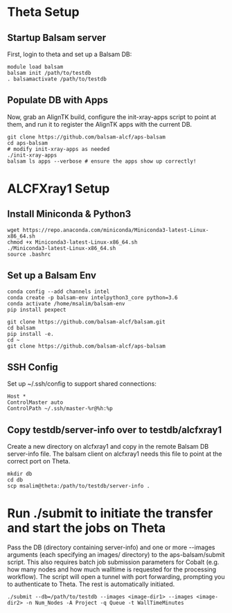 # Theta Setup

## Startup Balsam server
First, login to theta and set up a Balsam DB:
```
module load balsam
balsam init /path/to/testdb
. balsamactivate /path/to/testdb
```

## Populate DB with Apps
Now, grab an AlignTK build, configure the init-xray-apps script to point at them,
and run it to register the AlignTK  apps with the current DB.
```
git clone https://github.com/balsam-alcf/aps-balsam
cd aps-balsam
# modify init-xray-apps as needed
./init-xray-apps
balsam ls apps --verbose # ensure the apps show up correctly!
```


# ALCFXray1 Setup

## Install Miniconda & Python3

```
wget https://repo.anaconda.com/miniconda/Miniconda3-latest-Linux-x86_64.sh
chmod +x Miniconda3-latest-Linux-x86_64.sh
./Miniconda3-latest-Linux-x86_64.sh
source .bashrc
```

## Set up a Balsam Env

```
conda config --add channels intel
conda create -p balsam-env intelpython3_core python=3.6
conda activate /home/msalim/balsam-env
pip install pexpect

git clone https://github.com/balsam-alcf/balsam.git
cd balsam
pip install -e.
cd ~
git clone https://github.com/balsam-alcf/aps-balsam
```


## SSH Config
Set up ~/.ssh/config to support shared connections:

```
Host *
ControlMaster auto
ControlPath ~/.ssh/master-%r@%h:%p
```


## Copy testdb/server-info over to testdb/alcfxray1

Create a new directory on alcfxray1 and copy in the remote Balsam DB server-info file.
The balsam client on alcfxray1 needs this file to point at the correct port on Theta.
```
mkdir db
cd db
scp msalim@theta:/path/to/testdb/server-info .
```

# Run ./submit to initiate the transfer and start the jobs on Theta
Pass the DB (directory containing server-info) and one or more --images arguments (each specifying an images/ directory)
to the aps-balsam/submit script.  This also requires batch job submission parameters for Cobalt (e.g. how many nodes and
how much walltime is requested for the processing workflow).  The script will open a tunnel with port forwarding, prompting you
to authenticate to Theta. The rest is automatically initiated.
```
./submit --db=/path/to/testdb --images <image-dir1> --images <image-dir2> -n Num_Nodes -A Project -q Queue -t WallTimeMinutes
```
